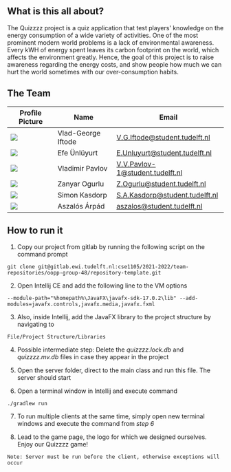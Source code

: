 ## What is this all about?

The Quizzzz project is a quiz application that test players' knowledge on the energy consumption of 
a wide variety of activities. One of the most prominent modern world problems is a lack of environmental
awareness. Every kWH of energy spent leaves its carbon footprint on the world, which affects the environment
greatly. Hence, the goal of this project is to raise awareness regarding the energy costs, and show people
how much we can hurt the world sometimes with our over-consumption habits. 

## The Team

| Profile Picture | Name | Email |
|---|---|---|
| ![](https://eu.ui-avatars.com/api/?name=Vlad+George+Iftode&length=4&size=50&color=DDD&background=777&font-size=0.325) | Vlad-George Iftode | V.G.Iftode@student.tudelft.nl |
| ![](https://eu.ui-avatars.com/api/?name=Efe+Unluyurt&length=3&size=50&color=DDD&background=777&font-size=0.325) | Efe Ünlüyurt | E.Unluyurt@student.tudelft.nl |
| ![](https://eu.ui-avatars.com/api/?name=Vladimir+Pavlov&length=4&size=50&color=DDD&background=26FADD&font-size=0.325) | Vladimir Pavlov | V.V.Pavlov-1@student.tudelft.nl |
| ![](https://eu.ui-avatars.com/api/?name=Zanyar+Ogurlu&length=4&size=50&color=DDD&background=26FADD&font-size=0.325) | Zanyar Ogurlu | Z.Ogurlu@student.tudelft.nl |
| ![](https://eu.ui-avatars.com/api/?name=Simon+Kasdorp&length=4&size=50&color=DDD&background=777&font-size=0.325) | Simon Kasdorp | S.A.Kasdorp@student.tudelft.nl |
| ![](https://eu.ui-avatars.com/api/?name=Aszalós+Arpad&length=4&size=50&color=DDD&background=777&font-size=0.325) | Aszalós Árpád | aszalos@student.tudelft.nl |
<!-- Instructions (remove once assignment has been completed -->
<!-- - Add (only!) your own name to the table above (use Markdown formatting) -->
<!-- - Mention your *student* email address -->
<!-- - Preferably add a recognizable photo, otherwise add your GitLab photo -->
<!-- - (please make sure the photos have the same size) --> 

## How to run it

1. Copy our project from gitlab by running the following script on the command prompt


`git clone git@gitlab.ewi.tudelft.nl:cse1105/2021-2022/team-repositories/oopp-group-48/repository-template.git`

2. Open Intellij CE and add the following line to the VM options


`--module-path="%homepath%\JavaFX\javafx-sdk-17.0.2\lib" --add-modules=javafx.controls,javafx.media,javafx.fxml`

3. Also, inside Intellij, add the JavaFX library to the project structure by navigating to 

`File/Project Structure/Libraries`

4. Possible intermediate step: Delete the *quizzzz.lock.db* and *quizzzz.mv.db* files in case they appear in the project

5. Open the server folder, direct to the main class and run this file. The server should start

6. Open a terminal window in Intellij and execute command

`./gradlew run`

7. To run multiple clients at the same time, simply open new terminal windows and execute the command from *step 6*

8. Lead to the game page, the logo for which we designed ourselves. Enjoy our Quizzzz game!

`Note: Server must be run before the client, otherwise exceptions will occur`
